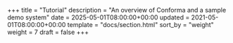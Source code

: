 +++
title = "Tutorial"
description = "An overview of Conforma and a sample demo system"
date = 2025-05-01T08:00:00+00:00
updated = 2021-05-01T08:00:00+00:00
template = "docs/section.html"
sort_by = "weight"
weight = 7
draft = false
+++
